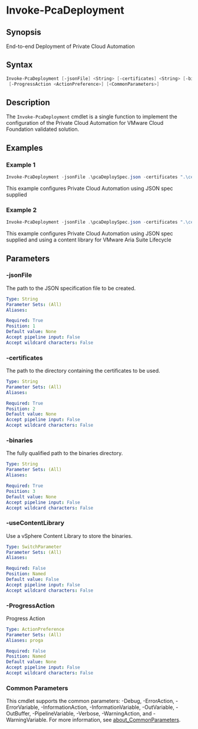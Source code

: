 # Invoke-PcaDeployment

## Synopsis

End-to-end Deployment of Private Cloud Automation

## Syntax

```powershell
Invoke-PcaDeployment [-jsonFile] <String> [-certificates] <String> [-binaries] <String> [-useContentLibrary]
 [-ProgressAction <ActionPreference>] [<CommonParameters>]
```

## Description

The `Invoke-PcaDeployment` cmdlet is a single function to implement the configuration of the Private Cloud Automation
for VMware Cloud Foundation validated solution.

## Examples

### Example 1

```powershell
Invoke-PcaDeployment -jsonFile .\pcaDeploySpec.json -certificates ".\certificates\" -binaries ".\binaries\"
```

This example configures Private Cloud Automation using JSON spec supplied

### Example 2

```powershell
Invoke-PcaDeployment -jsonFile .\pcaDeploySpec.json -certificates ".\certificates\" -binaries ".\binaries\" -useContentLibrary
```

This example configures Private Cloud Automation using JSON spec supplied and using a content library for VMware Aria Suite Lifecycle

## Parameters

### -jsonFile

The path to the JSON specification file to be created.

```yaml
Type: String
Parameter Sets: (All)
Aliases:

Required: True
Position: 1
Default value: None
Accept pipeline input: False
Accept wildcard characters: False
```

### -certificates

The path to the directory containing the certificates to be used.

```yaml
Type: String
Parameter Sets: (All)
Aliases:

Required: True
Position: 2
Default value: None
Accept pipeline input: False
Accept wildcard characters: False
```

### -binaries

The fully qualified path to the binaries directory.

```yaml
Type: String
Parameter Sets: (All)
Aliases:

Required: True
Position: 3
Default value: None
Accept pipeline input: False
Accept wildcard characters: False
```

### -useContentLibrary

Use a vSphere Content Library to store the binaries.

```yaml
Type: SwitchParameter
Parameter Sets: (All)
Aliases:

Required: False
Position: Named
Default value: False
Accept pipeline input: False
Accept wildcard characters: False
```

### -ProgressAction

Progress Action

```yaml
Type: ActionPreference
Parameter Sets: (All)
Aliases: proga

Required: False
Position: Named
Default value: None
Accept pipeline input: False
Accept wildcard characters: False
```

### Common Parameters

This cmdlet supports the common parameters: -Debug, -ErrorAction, -ErrorVariable, -InformationAction, -InformationVariable, -OutVariable, -OutBuffer, -PipelineVariable, -Verbose, -WarningAction, and -WarningVariable. For more information, see [about_CommonParameters](http://go.microsoft.com/fwlink/?LinkID=113216).
